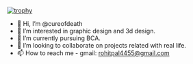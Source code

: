 [![trophy](https://github-profile-trophy.vercel.app/?username=cureofdeath&theme=onedark&row=2&column=3)](https://github.com/ryo-ma/github-profile-trophy)


- 👋 Hi, I’m @cureofdeath
- 👀 I’m interested in graphic design and 3d design.
- 🌱 I’m currently pursuing BCA.
- 💞️ I’m looking to collaborate on projects related with real life.
- 📫 How to reach me - gmail: rohitpal4455@gmail.com

<!---
cureofdeath/cureofdeath is a ✨ special ✨ repository because its `README.md` (this file) appears on your GitHub profile.
You can click the Preview link to take a look at your changes.
--->
